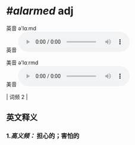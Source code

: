 # ***\#alarmed*** adj
英音 ə'lɑːmd  
英音
<audio src="./media/alarmed-B.aac" controls="controls"></audio>

美音 ə'lɑːrmd  
美音
<audio src="./media/alarmed.aac" controls="controls"></audio>



| 词频 2 |  

英文释义
---
### 1.*高义频：* **担心的；害怕的**  


